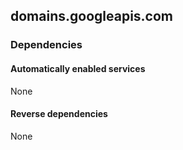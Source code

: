 ## domains.googleapis.com

### Dependencies

#### Automatically enabled services

None

#### Reverse dependencies

None
